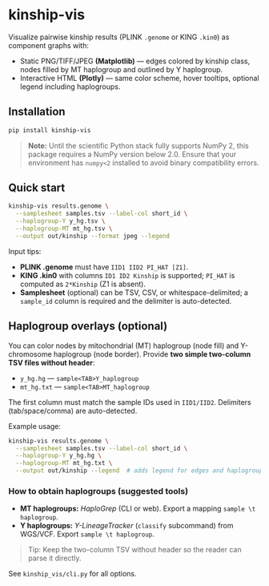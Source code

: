 
# kinship-vis

Visualize pairwise kinship results (PLINK `.genome` or KING `.kin0`) as component graphs with:
- Static PNG/TIFF/JPEG **(Matplotlib)** — edges colored by kinship class, nodes filled by MT haplogroup and outlined by Y haplogroup.
- Interactive HTML **(Plotly)** — same color scheme, hover tooltips, optional legend including haplogroups.

## Installation
```bash
pip install kinship-vis
```

> **Note:** Until the scientific Python stack fully supports NumPy 2, this package
> requires a NumPy version below 2.0. Ensure that your environment has
> `numpy<2` installed to avoid binary compatibility errors.

## Quick start
```bash
kinship-vis results.genome \
  --samplesheet samples.tsv --label-col short_id \
  --haplogroup-Y y_hg.tsv \
  --haplogroup-MT mt_hg.tsv \
  --output out/kinship --format jpeg --legend
```

Input tips:
- **PLINK .genome** must have `IID1 IID2 PI_HAT [Z1]`.
- **KING .kin0** with columns `ID1 ID2 Kinship` is supported; `PI_HAT` is computed as `2*Kinship` (Z1 is absent).
- **Samplesheet** (optional) can be TSV, CSV, or whitespace-delimited; a `sample_id` column is required and the delimiter is auto-detected.

## Haplogroup overlays (optional)

You can color nodes by mitochondrial (MT) haplogroup (node fill) and Y-chromosome haplogroup (node border).
Provide **two simple two-column TSV files without header**:

- `y_hg.hg` — `sample<TAB>Y_haplogroup`
- `mt_hg.txt` — `sample<TAB>MT_haplogroup`

The first column must match the sample IDs used in `IID1/IID2`. Delimiters (tab/space/comma) are auto-detected.

Example usage:
```bash
kinship-vis results.genome \
  --samplesheet samples.tsv --label-col short_id \
  --haplogroup-Y y_hg.hg \
  --haplogroup-MT mt_hg.txt \
  --output out/kinship --legend  # adds legend for edges and haplogroups
```

### How to obtain haplogroups (suggested tools)
- **MT haplogroups:** *HaploGrep* (CLI or web). Export a mapping `sample \t haplogroup`.
- **Y haplogroups:** *Y-LineageTracker* (`classify` subcommand) from WGS/VCF. Export `sample \t haplogroup`.

> Tip: Keep the two-column TSV without header so the reader can parse it directly.

See `kinship_vis/cli.py` for all options.
